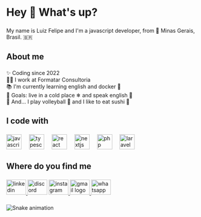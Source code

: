 <h1 align="left">Hey 👋 What's up?</h1>

###

<p align="left">My name is Luiz Felipe and I'm a javascript developer, from  📍 Minas Gerais, Brasil. 🇧🇷</p>

###

<h2 align="left">About me</h2>

###

<p align="left">✨ Coding since 2022<br>🧑‍💻 I work at Formatar Consultoria<br>📚 I'm currently learning english  and docker 🐳<br>🎯 Goals: live in a cold place ❄ and speak english 🚀<br>🎲 And... I play volleyball 🏐 and I like to eat sushi 🥢</p>

###

<h2 align="left">I code with</h2>

###

<div align="left">
  <img src="https://cdn.simpleicons.org/javascript/F7DF1E" height="40" alt="javascript logo"  />
  <img width="12" />
  <img src="https://cdn.jsdelivr.net/gh/devicons/devicon/icons/typescript/typescript-original.svg" height="40" alt="typescript logo"  />
  <img width="12" />
  <img src="https://cdn.jsdelivr.net/gh/devicons/devicon/icons/react/react-original.svg" height="40" alt="react logo"  />
  <img width="12" />
  <img src="https://cdn.jsdelivr.net/gh/devicons/devicon/icons/nextjs/nextjs-original.svg" height="40" alt="nextjs logo"  />
  <img width="12" />
  <img src="https://cdn.jsdelivr.net/gh/devicons/devicon/icons/php/php-original.svg" height="40" alt="php logo"  />
  <img width="12" />
  <img src="https://cdn.jsdelivr.net/gh/devicons/devicon/icons/laravel/laravel-original.svg" height="40" alt="laravel logo"  />
</div>

###

<h2 align="left">Where do you find me</h2>

###

<div align="left">
  <a href="https://www.linkedin.com/in/lfso-oliveira/" target="_blank">
    <img src="https://raw.githubusercontent.com/maurodesouza/profile-readme-generator/master/src/assets/icons/social/linkedin/default.svg" width="52" height="40" alt="linkedin logo"  />
  </a>
  <img src="https://raw.githubusercontent.com/maurodesouza/profile-readme-generator/master/src/assets/icons/social/discord/default.svg" width="52" height="40" alt="discord logo"  />
  <a href="https://www.instagram.com/lfso_lipe?igsh=MTk5N212bDIzcXAzeQ%3D%3D&utm_source=qr " target="_blank">
    <img src="https://raw.githubusercontent.com/maurodesouza/profile-readme-generator/master/src/assets/icons/social/instagram/default.svg" width="52" height="40" alt="instagram logo"  />
  </a>
  <a href="mailto:luizfelipe199812@gmail.com" target="_blank">
    <img src="https://raw.githubusercontent.com/maurodesouza/profile-readme-generator/master/src/assets/icons/social/gmail/default.svg" width="52" height="40" alt="gmail logo"  />
  </a>
  <a href="http://wa.me/5573988263506" target="_blank">
    <img src="https://raw.githubusercontent.com/maurodesouza/profile-readme-generator/master/src/assets/icons/social/whatsapp/default.svg" width="52" height="40" alt="whatsapp logo"  />
  </a>
</div>

###

<img src="https://raw.githubusercontent.com/lfso-oliveira/lfso-oliveira/output/snake.svg" alt="Snake animation" />

###
